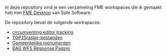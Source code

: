 In deze repository vind je een verzameling FME workspaces die ik gemaakt heb met [FME Desktop](https://www.safe.com/fme/fme-desktop/) van Safe Software.

De repository bevat de volgende workspaces:
* [circumventing editor tracking](https://github.com/FrieseWoudloper/FME_workspaces/tree/master/circumventing-editor-tracking)
* [TOP25raster-bestanden](https://github.com/FrieseWoudloper/FME_workspaces/tree/master/TOP25raster)
* [Gemeentelijke monumenten](https://github.com/FrieseWoudloper/FME_workspaces/tree/master/GemeentelijkeMonumenten)
* [BAG WFS Response Paging](https://github.com/FrieseWoudloper/FME_workspaces/tree/master/BAGResponsePaging)
